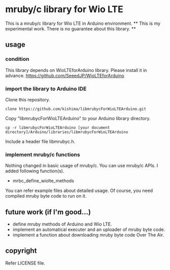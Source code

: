 # mruby/c library for Wio LTE

This is a mruby/c library for Wio LTE in Arduino environment.
** This is my experimental work. There is no guarantee about this library. **

## usage

### condition

This library depends on WioLTEforArduino library. Please install it in advance.
https://github.com/SeeedJP/WioLTEforArduino

### import the library to Arduino IDE

Clone this repository.

    clone https://github.com/kishima/libmrubycForWioLTEArduino.git

Copy "libmrubycForWioLTEArduino" to your Arduino library directory.

    cp -r libmrubycForWioLTEArduino [your document directory]/Arduino/libraries/libmrubycForWioLTEArduino

Include a header file libmrubyc.h.

### implement mruby/c functions

Nothing changed in basic usage of mruby/c. You can use mruby/c APIs.
I added following function(s).

- mrbc_define_wiolte_methods

You can refer example files about detailed usage.
Of course, you need compiled mruby byte code to run on it.

## future work (if I'm good...)

- define mruby methods of Arduino and Wio LTE.
- implement an automatical executer and an uploader of mruby byte code.
- implement a function about downloading mruby byte code Over The Air.

## copyright

Refer LICENSE file.

